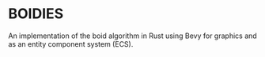 # BOIDIES

An implementation of the boid algorithm in Rust using Bevy for graphics and as an entity component system (ECS).
